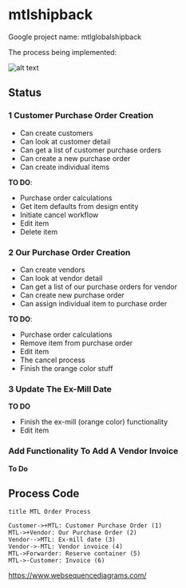 # mtlshipback

Google project name: mtlglobalshipback

The process being implemented:

![alt text](https://www.websequencediagrams.com/cgi-bin/cdraw?lz=dGl0bGUgTVRMIE9yZGVyIFByb2Nlc3MKCkN1c3RvbWVyLT4rTVRMOiAACAggUHVyY2hhc2UAKgcoMSkKTVRMLT4rVmVuZG9yOiBPdQATEjIpCgAZBi0tPgBKBUV4LW1pbGwgZGF0ZSAoMwAWCT4tAGkFAEYGIGludm9pY2UgKDQAXgdGb3J3YXJkZXI6IFJlc2VydmUgY29udGFpbmVyICg1AIEEBy0AgTUIOiBJADoINikKCg&s=patent)

## Status

### 1 Customer Purchase Order Creation

* Can create customers
* Can look at customer detail
* Can get a list of customer purchase orders
* Can create a new purchase order
* Can create individual items

**TO DO**:

* Purchase order calculations
* Get item defaults from design entity
* Initiate cancel workflow
* Edit item
* Delete item

### 2 Our Purchase Order Creation

* Can create vendors
* Can look at vendor detail
* Can get a list of our purchase orders for vendor
* Can create new purchase order
* Can assign individual item to purchase order

**TO DO**:
* Purchase order calculations
* Remove item from purchase order
* Edit item
* The cancel process
* Finish the orange color stuff

### 3 Update The Ex-Mill Date

**TO DO**
* Finish the ex-mill (orange color) functionality
* Edit item

### Add Functionality To Add A Vendor Invoice

**To Do**

## Process Code

    title MTL Order Process
    
    Customer->+MTL: Customer Purchase Order (1)
    MTL->+Vendor: Our Purchase Order (2)
    Vendor-->MTL: Ex-mill date (3)
    Vendor->-MTL: Vendor invoice (4)
    MTL->Forwarder: Reserve container (5)
    MTL->-Customer: Invoice (6)
    
https://www.websequencediagrams.com/